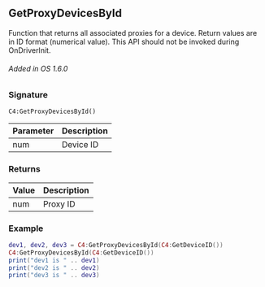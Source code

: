 ## GetProxyDevicesById

Function that returns all associated proxies for a device. Return values are in ID format (numerical value). This API should not be invoked during OnDriverInit.

###### Added in OS 1.6.0


### Signature

`C4:GetProxyDevicesById()`


| Parameter | Description |
| --- | --- |
| num | Device ID |


### Returns

| Value | Description |
| --- | --- | 
| num | Proxy ID |


### Example

```lua
dev1, dev2, dev3 = C4:GetProxyDevicesById(C4:GetDeviceID())
C4:GetProxyDevicesById(C4:GetDeviceID())
print("dev1 is " .. dev1)
print("dev2 is " .. dev2)
print("dev3 is " .. dev3)
```
